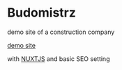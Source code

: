 # Budomistrz

demo site of a construction company

[demo site](https://kos0616.github.io/Budomistrz/)

with [NUXTJS](https://nuxt.com/) and basic SEO setting
